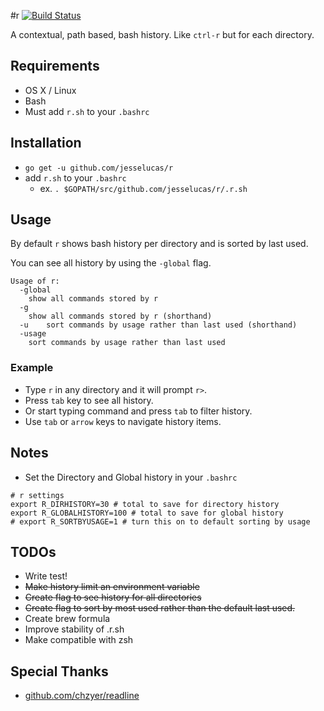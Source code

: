 #r
[![Build Status](https://travis-ci.org/jesselucas/r.svg?branch=master)](https://travis-ci.org/jesselucas/r)

A contextual, path based, bash history. Like `ctrl-r` but for each directory.

## Requirements
* OS X / Linux
* Bash
* Must add `r.sh` to your `.bashrc`

## Installation
* `go get -u github.com/jesselucas/r`
* add `r.sh` to your `.bashrc`
  * ex. `. $GOPATH/src/github.com/jesselucas/r/.r.sh`

## Usage
By default `r` shows bash history per directory and is sorted by last used.

You can see all history by using the `-global` flag.

```
Usage of r:
  -global
    show all commands stored by r
  -g
    show all commands stored by r (shorthand)
  -u	sort commands by usage rather than last used (shorthand)
  -usage
    sort commands by usage rather than last used
```
### Example
* Type `r` in any directory and it will prompt `r>`.
* Press `tab` key to see all history.
* Or start typing command and press `tab` to filter history.
* Use `tab` or `arrow` keys to navigate history items.

## Notes
* Set the Directory and Global history in your `.bashrc`
```
# r settings
export R_DIRHISTORY=30 # total to save for directory history
export R_GLOBALHISTORY=100 # total to save for global history
# export R_SORTBYUSAGE=1 # turn this on to default sorting by usage
```

## TODOs
* Write test!
* ~~Make history limit an environment variable~~
* ~~Create flag to see history for all directories~~
* ~~Create flag to sort by most used rather than the default last used.~~
* Create brew formula
* Improve stability of .r.sh
* Make compatible with zsh

## Special Thanks
* [github.com/chzyer/readline](https://github.com/chzyer/readline)
